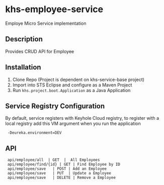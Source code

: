 # khs-employee-service
Employe Micro Service implementation

Description
-----------
Provides CRUD API for Employee 

Installation
------------
1. Clone Repo  (Project is dependent on khs-service-base project)
2. Import into STS Eclipse and configure as a Maven Project 
3. Run `khs.project.boot.Application` as a Java Application 

Service Registry Configuration
-------------------------------
By default, service registers with Keyhole Cloud registry, to register with a local registry add this VM argument when you run the application 

     -Deureka.environment=DEV
  
API
---
     api/employee/all  | GET  |  All Employees
     api/employee/find/{id} | GET | Find Employee by ID 
     api/employee/save   | POST | Add an Employee 
     api/employee/save   | PUT  | Update a Employee 
     api/employee/save   | DELETE | Remove a Employee
